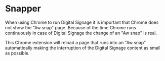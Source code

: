 Snapper
=================

When using Chrome to run Digital Signage it is important that Chrome does not show the "Aw snap" page. Because of the time Chrome runs continuously in case of Digital Signage the change of an "Aw snap" is real.

This Chrome extension will reload a page that runs into an "Aw snap" automatically making the interruption of the Digital Signage content as small as possible.
